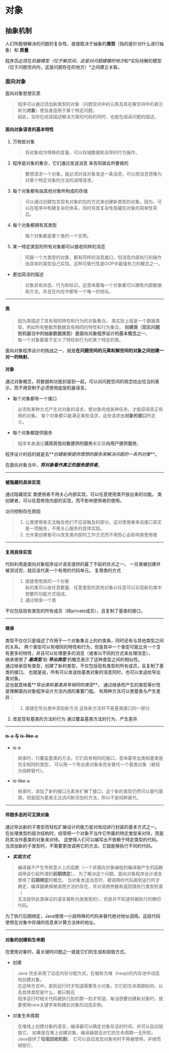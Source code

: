 # 对象

## 抽象机制

人们所能够解决的问题的复杂性，直接取决于抽象的**类型**（指的是针对什么进行抽象）和 **质量**

程序员必须在*机器模型（位于解空间，这是对问题建模的地方*和*实际待解的模型（位于问题空间内，这是问题存在的地方）*之间建立关联。


### 面向对象

面向对象思想实质
> 程序可以通过添加新类型的对象（问题空间中的元素及其在解空间中的表示称为**对象**）使自身适用于某个特定问题。  
因此，当你在阅读描述解决方案的代码的同时，也是在阅读问题的描述。

#### 面向对象语言的基本特性
  1. 万物皆对象    
	 >将对象视为特殊的变量，可以存储数据和自带的行为操作。
  2. 程序是对象的集合，它们通过发送消息 来告知彼此所要做的  
     >要想请求一个对象，就必须对该对象发送一条消息，可以把消息想像为对某个特定对象的方法的调用请求。
  3. 每个对象都有由其他对象所构成的存储  
     > 可以通过创建包含现有对象的包的方式来创建新类型的对象。因为，可以在程序中构建复杂的体系，同时将其复杂性隐藏在对象的简单性背后。
  4. 每个对象都拥有其类型    
      >每个对象都是某个类的一个实例。
  5. 某一特定类型的所有对象都可以接收同样的消息
     >同属一个大类型的对象，都有同样的消息接口，但消息内部执行的操作由具体的类型自己实现。这种可替代性是OOP中最强有力的概念之一。

 * 更加简洁的描述

   > 对象具有状态、行为和标识。这意味着每一个对象都可以拥有内部数据和方法，并且在内在中都有一个唯一的地址。


---
#### 类

> 因为类描述了具有相同特性和行为的对象集合。
类实际上就是一个数据类型。例如所有整数弄数据具有相同的特性和行为集合。 
**创建类（现实问题到机器当中的抽象数据类型）是面向对象程序设计的基本概念之一**。  
每一个对象都属于定义了特性和行为的某个特定的类。  

  面向对象程序设计的挑战之一，就是**在问题空间的元素和解空间的对象之间创建一对一的映射**。
#### 对象
通过对象概念，将数据和功能封装到一起，可以对问题空间的观念给出恰当的表示，而不用受制于必须使用底层机器语言。

* 每个对象都有一个接口
>必须有某种方式产生对对象的请求，使对象完成各种任务，才能获得真正有用的对象。
>每个对象都只能满足某些请求，这些请求由**对象的接口**所定义。

* 每个对象都提供服务
>程序本身通过**调用其他对象提供的服务**来实现**向用户提供服务**。

程序设计的目的就是去**_创建能够提供理想的服务来解决问题的一系列对象_**。

在面向对象当中，**_将对象看作真正的服务提供者_**。

---

#### 被隐藏的具体实现

通过隐藏现实
类使用者不用关心内部实现，可以任意使用类开放出来的功能。
类创建者，可以任意修改内部的实现，而不影响使用者的使用。 

访问控制存在原因
> 1. 让类使用者无法触及他们不应该触及的部分，这对使用者来说接口其实是一项服务，不用关心服务的具体实现。
> 2. 允许类创建者可以改变类内部的工作方式而不用担心会影响类使用者

 
---

#### 复用具体实现

代码利用是面向对象程序设计语言提供的最了不起的优点之一。
一旦类被创建并被测试完，就应该代表一个有用的代码单元。
复用类的方式
>1. 直接使用类的一个对象  
新的类可以由任意数量、任意类型的其他对象以任意可以实现新的类中想要的功能方式组成。
>2. 通过继承一个类


不仅包括现有类型的所有成员（除private成员），且复制了基类的接口。

---

#### 继承

类型不仅仅只是描述了作用于一个对象集合上的约束条，同时还有与其他类型之间的关系。
两个类型可以有相同的特性和行为，但是其中一个类型可能比另一个含有更多的特性，并且可以处理更多的消息（或者以不同的方式来处理消息）。  
继承使用了 **_基类型_** 和 **_导出类型_** 的概念表示了这种类型之间的相似性。  
通过继承现有类型，创建了新的类型，不仅包括现有类型的所有成员，且复制了基类的接口。
也就是说，所有可以发送给基类对象的消息同时，也可以发送给导出类对象。  
这也就意味着**_导出类和基类具有相同的类型_**。
通过继承而产生的类型等价性是理解面向对象程序设计方法内涵的重要门槛。
有两种方法可以使基类与产生差异：
>1. 直接在导出类中添加新方法
这些新方法并不是基类接口的一部分
2. 改变现有基类的方法的行为
通过覆盖基类方法的行为，产生差异


---

#### is-a 与 is-like-a  

* is-a  
>继承时，只覆盖基类的方法，它们具有相同的接口，意味着导出类和基类是完全相同的类型，
可以用一个导出类对象来完全替代一个基类对象（被视为纯粹替代）。
* is-like-a   
>继承时，添加了新的接口元素来扩展了接口，这个新的类型仍然可以替代基类，但是因为基类无法访问新添加的方法，所以不是纯粹替代。

---

#### 伴随多态的可互换对象

通过导出新的子类型而轻松扩展设计的能力是对改动进行封装的基本方式之一。  
在处理类型的层次结构时，经常把一个对象不当作它所属的特定类型来对待，而是将其当作基类的对象来对待。
这使得人们可以编写出不依赖于特定类型的代码。	
当添加新的子类型时，不需要更改调用它的方法，它就能够执行不同的代码。

* **_实现方式_**
>编译器不产生传统意义上的函数（一个非面向对象编程的编译器产生的函数调用会引起所谓的**前期绑定**）。
为了解决这个问题，面向对象程序设计语言使用了**后期绑定**的概念。
当对象发送消息时，被调用的代码直到运行时才确定，编译器确保被调用方法的存在，并对调用参数和返回值执行类型检查（  
无法提供此类保证的语言被称为弱类型的），但是并不知道将被执行的确切代码。

为了执行后期绑定，Java使用一小段特殊的代码来替代绝对地址调用。这段代码使用在对象中存储的信息来计算方法体的地址。

---

#### 对象的创建和生命期

在使用对象时，最关键的问题之一就是它们的生成和销毁方式。
* 创建
>Java 完全采用了动态内存分配方式，在被称为堆（heap)的内存池中动态地创建对象。	
在这种方式中，直到运行时才知道需要多少对象，它们的生命周期如何，以及具体类型是什么，都只能在  
程序运行时相关代码被执行到的那一刻才知道。每当想要创建新对象时，就要使用new关键字来构建此对象的动态实例。
* 对象生命周期
>在堆栈上创建对象的语言，编译器可以确定对象存活的时间，并可以自动销毁它。
如果是在堆上创建对象，编译器就会对它的生命周期一无所知，Java提供了**垃圾回收机制**，
它可以自动发现对象何时不再被使用，并继而销毁它。